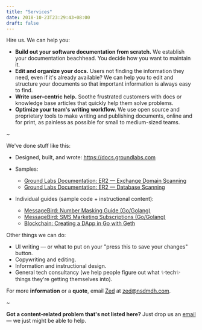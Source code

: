```yaml
---
title: "Services"
date: 2018-10-23T23:29:43+08:00
draft: false
---
```


Hire us. We can help you:

- **Build out your software documentation from scratch.** We establish your documentation beachhead. You decide how you want to maintain it.
- **Edit and organize your docs.** Users not finding the information they need, even if it's already available? We can help you to edit and structure your documents so that important information is always easy to find.
- **Write user-centric help.** Soothe frustrated customers with docs or knowledge base articles that quickly help them solve problems.
- **Optimize your team's writing workflow.** We use open source and proprietary tools to make writing and publishing documents, online and for print, as painless as possible for small to medium-sized teams.

*~*

We've done stuff like this:

* Designed, built, and wrote: https://docs.groundlabs.com
* Samples:
  * [Ground Labs Documentation: ER2 — Exchange Domain Scanning](https://docs.groundlabs.com/er2.0.26/Content/Targets/Add_Targets/Cloud_Targets/Exchange_Domain.htm)
  * [Ground Labs Documentation: ER2 — Database Scanning](https://docs.groundlabs.com/er2.0.26/Content/Targets/Add_Targets/Server_Targets/Databases.htm)

* Individual guides (sample code + instructional content): 
  * [MessageBird: Number Masking Guide (Go/Golang)](https://github.com/messagebirdguides/masked-numbers-guide-go)
  * [MessageBird: SMS Marketing Subscriptions (Go/Golang)](https://github.com/messagebirdguides/subscriptions-guide-go)
  * [Blockchain: Creating a DApp in Go with Geth](https://kauri.io/article/60a36c1b17d645939f63415218dc24f9/v1/creating-a-dapp-in-go-with-geth)


Other things we can do:

- UI writing — or what to put on your "press this to save your changes" button.
- Copywriting and editing.
- Information and instructional design.
- General tech consultancy (we help people figure out what ✨tech✨ things they're getting themselves into).

For more **information** or a **quote**, email [Zed](https://www.zeddee.com/) at [zed@nsdmdh.com](mailto://zed@nsdmdh.com).

*~*

**Got a content-related problem that's not listed here?** Just drop us an [email](mailto://zed@nsdmdh.com) — we just might be able to help.
